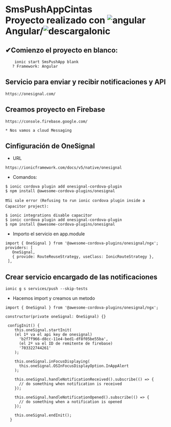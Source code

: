 # SmsPushAppCintas <br> Proyecto realizado con ![angular](https://user-images.githubusercontent.com/71487857/212993270-3cf1454e-f0d7-4164-bc01-20d5fe6469cd.png)Angular/![descarga](https://user-images.githubusercontent.com/71487857/212993697-6234ef26-0e4a-40ce-bc8a-a9bfa858a74b.png)Ionic 

## ✔Comienzo el proyecto en blanco:

```
    ionic start SmsPushApp blank
   ? Framework: Angular

```
## Servicio para enviar y recibir notificaciones y API

```
https://onesignal.com/
```
## Creamos proyecto en Firebase 

```
https://console.firebase.google.com/

* Nos vamos a cloud Messaging
```

## Cinfiguración de OneSignal 

* URL
```
https://ionicframework.com/docs/v5/native/onesignal
```

* Comandos:
```
$ ionic cordova plugin add onesignal-cordova-plugin 
$ npm install @awesome-cordova-plugins/onesignal 

❗❗Si sale error (Refusing to run ionic cordova plugin inside a Capacitor project):

$ ionic integrations disable capacitor
$ ionic cordova plugin add onesignal-cordova-plugin 
$ npm install @awesome-cordova-plugins/onesignal 
```
* Importo el servicio en app.module
 ```
import { OneSignal } from '@awesome-cordova-plugins/onesignal/ngx';
providers: [
    OneSignal,
    { provide: RouteReuseStrategy, useClass: IonicRouteStrategy },
  ],
```

## Crear servicio encargado de las notificaciones

```
ionic g s services/push --skip-tests
```

* Hacemos import y creamos un metodo 
```
import { OneSignal } from '@awesome-cordova-plugins/onesignal/ngx';

constructor(private oneSignal: OneSignal) {}

 configInit() {
    this.oneSignal.startInit(
    (el 1º va el api key de onesignal)
      'b2f7f966-d8cc-11e4-bed1-df8f05be55ba',
      (el 2º va el ID de remitente de firebase)
      '703322744261'
    );

    this.oneSignal.inFocusDisplaying(
      this.oneSignal.OSInFocusDisplayOption.InAppAlert
    );

    this.oneSignal.handleNotificationReceived().subscribe(() => {
      // do something when notification is received
    });

    this.oneSignal.handleNotificationOpened().subscribe(() => {
      // do something when a notification is opened
    });

    this.oneSignal.endInit();
  }
```



